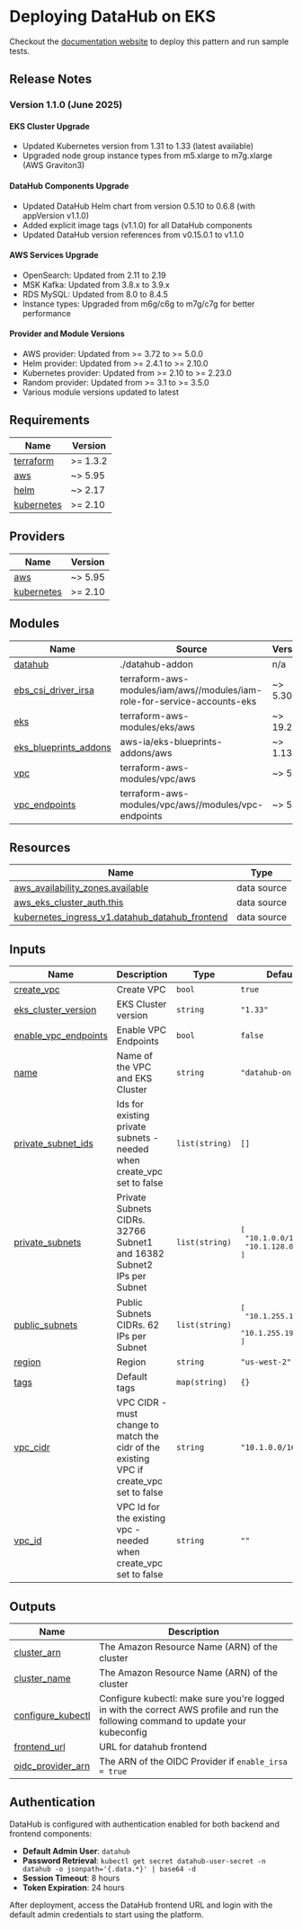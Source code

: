 # Deploying DataHub on EKS
Checkout the [documentation website](https://awslabs.github.io/data-on-eks/docs/blueprints/data-analytics/datahub-on-eks) to deploy this pattern and run sample tests.


## Release Notes

### Version 1.1.0 (June 2025)

#### EKS Cluster Upgrade
- Updated Kubernetes version from 1.31 to 1.33 (latest available)
- Upgraded node group instance types from m5.xlarge to m7g.xlarge (AWS Graviton3)

#### DataHub Components Upgrade
- Updated DataHub Helm chart from version 0.5.10 to 0.6.8 (with appVersion v1.1.0)
- Added explicit image tags (v1.1.0) for all DataHub components
- Updated DataHub version references from v0.15.0.1 to v1.1.0

#### AWS Services Upgrade
- OpenSearch: Updated from 2.11 to 2.19
- MSK Kafka: Updated from 3.8.x to 3.9.x
- RDS MySQL: Updated from 8.0 to 8.4.5
- Instance types: Upgraded from m6g/c6g to m7g/c7g for better performance

#### Provider and Module Versions
- AWS provider: Updated from >= 3.72 to >= 5.0.0
- Helm provider: Updated from >= 2.4.1 to >= 2.10.0
- Kubernetes provider: Updated from >= 2.10 to >= 2.23.0
- Random provider: Updated from >= 3.1 to >= 3.5.0
- Various module versions updated to latest

## Requirements

| Name | Version |
|------|---------|
| <a name="requirement_terraform"></a> [terraform](#requirement\_terraform) | >= 1.3.2 |
| <a name="requirement_aws"></a> [aws](#requirement\_aws) | ~> 5.95 |
| <a name="requirement_helm"></a> [helm](#requirement\_helm) | ~> 2.17 |
| <a name="requirement_kubernetes"></a> [kubernetes](#requirement\_kubernetes) | >= 2.10 |

## Providers

| Name | Version |
|------|---------|
| <a name="provider_aws"></a> [aws](#provider\_aws) | ~> 5.95 |
| <a name="provider_kubernetes"></a> [kubernetes](#provider\_kubernetes) | >= 2.10 |


## Modules

| Name | Source | Version |
|------|--------|---------|
| <a name="module_datahub"></a> [datahub](#module\_datahub) | ./datahub-addon | n/a |
| <a name="module_ebs_csi_driver_irsa"></a> [ebs\_csi\_driver\_irsa](#module\_ebs\_csi\_driver\_irsa) | terraform-aws-modules/iam/aws//modules/iam-role-for-service-accounts-eks | ~> 5.30 |
| <a name="module_eks"></a> [eks](#module\_eks) | terraform-aws-modules/eks/aws | ~> 19.21 |
| <a name="module_eks_blueprints_addons"></a> [eks\_blueprints\_addons](#module\_eks\_blueprints\_addons) | aws-ia/eks-blueprints-addons/aws | ~> 1.13 |
| <a name="module_vpc"></a> [vpc](#module\_vpc) | terraform-aws-modules/vpc/aws | ~> 5.5 |
| <a name="module_vpc_endpoints"></a> [vpc\_endpoints](#module\_vpc\_endpoints) | terraform-aws-modules/vpc/aws//modules/vpc-endpoints | ~> 5.5 |


## Resources

| Name | Type |
|------|------|
| [aws_availability_zones.available](https://registry.terraform.io/providers/hashicorp/aws/latest/docs/data-sources/availability_zones) | data source |
| [aws_eks_cluster_auth.this](https://registry.terraform.io/providers/hashicorp/aws/latest/docs/data-sources/eks_cluster_auth) | data source |
| [kubernetes_ingress_v1.datahub_datahub_frontend](https://registry.terraform.io/providers/hashicorp/kubernetes/latest/docs/data-sources/ingress_v1) | data source |

## Inputs

| Name | Description | Type | Default | Required |
|------|-------------|------|---------|:--------:|
| <a name="input_create_vpc"></a> [create\_vpc](#input\_create\_vpc) | Create VPC | `bool` | `true` | no |
| <a name="input_eks_cluster_version"></a> [eks\_cluster\_version](#input\_eks\_cluster\_version) | EKS Cluster version | `string` | `"1.33"` | no |
| <a name="input_enable_vpc_endpoints"></a> [enable\_vpc\_endpoints](#input\_enable\_vpc\_endpoints) | Enable VPC Endpoints | `bool` | `false` | no |
| <a name="input_name"></a> [name](#input\_name) | Name of the VPC and EKS Cluster | `string` | `"datahub-on-eks"` | no |
| <a name="input_private_subnet_ids"></a> [private\_subnet\_ids](#input\_private\_subnet\_ids) | Ids for existing private subnets - needed when create\_vpc set to false | `list(string)` | `[]` | no |
| <a name="input_private_subnets"></a> [private\_subnets](#input\_private\_subnets) | Private Subnets CIDRs. 32766 Subnet1 and 16382 Subnet2 IPs per Subnet | `list(string)` | <pre>[<br/>  "10.1.0.0/17",<br/>  "10.1.128.0/18"<br/>]</pre> | no |
| <a name="input_public_subnets"></a> [public\_subnets](#input\_public\_subnets) | Public Subnets CIDRs. 62 IPs per Subnet | `list(string)` | <pre>[<br/>  "10.1.255.128/26",<br/>  "10.1.255.192/26"<br/>]</pre> | no |
| <a name="input_region"></a> [region](#input\_region) | Region | `string` | `"us-west-2"` | no |
| <a name="input_tags"></a> [tags](#input\_tags) | Default tags | `map(string)` | `{}` | no |
| <a name="input_vpc_cidr"></a> [vpc\_cidr](#input\_vpc\_cidr) | VPC CIDR - must change to match the cidr of the existing VPC if create\_vpc set to false | `string` | `"10.1.0.0/16"` | no |
| <a name="input_vpc_id"></a> [vpc\_id](#input\_vpc\_id) | VPC Id for the existing vpc - needed when create\_vpc set to false | `string` | `""` | no |

## Outputs

| Name | Description |
|------|-------------|
| <a name="output_cluster_arn"></a> [cluster\_arn](#output\_cluster\_arn) | The Amazon Resource Name (ARN) of the cluster |
| <a name="output_cluster_name"></a> [cluster\_name](#output\_cluster\_name) | The Amazon Resource Name (ARN) of the cluster |
| <a name="output_configure_kubectl"></a> [configure\_kubectl](#output\_configure\_kubectl) | Configure kubectl: make sure you're logged in with the correct AWS profile and run the following command to update your kubeconfig |
| <a name="output_frontend_url"></a> [frontend\_url](#output\_frontend\_url) | URL for datahub frontend |
| <a name="output_oidc_provider_arn"></a> [oidc\_provider\_arn](#output\_oidc\_provider\_arn) | The ARN of the OIDC Provider if `enable_irsa = true` |


## Authentication

DataHub is configured with authentication enabled for both backend and frontend components:

- **Default Admin User**: `datahub`
- **Password Retrieval**: `kubectl get secret datahub-user-secret -n datahub -o jsonpath='{.data.*}' | base64 -d`
- **Session Timeout**: 8 hours
- **Token Expiration**: 24 hours

After deployment, access the DataHub frontend URL and login with the default admin credentials to start using the platform.
